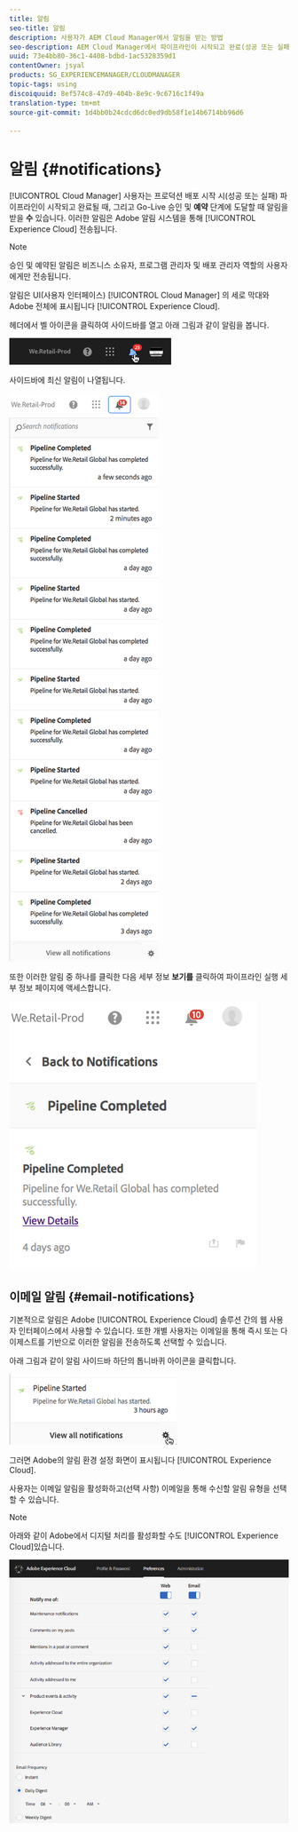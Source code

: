 ```yaml
---
title: 알림
seo-title: 알림
description: 사용자가 AEM Cloud Manager에서 알림을 받는 방법
seo-description: AEM Cloud Manager에서 파이프라인이 시작되고 완료(성공 또는 실패)될 때 사용자가 알림을 받는 방법에 대해 알아보려면 이 페이지를 따르십시오.
uuid: 73e4bb80-36c1-4408-bdbd-1ac5328359d1
contentOwner: jsyal
products: SG_EXPERIENCEMANAGER/CLOUDMANAGER
topic-tags: using
discoiquuid: 8ef574c8-47d9-404b-8e9c-9c6716c1f49a
translation-type: tm+mt
source-git-commit: 1d4bb0b24cdcd6dc0ed9db58f1e14b6714bb96d6

---
```



# 알림 {#notifications}

[!UICONTROL Cloud Manager] 사용자는 프로덕션 배포 시작 시(성공 또는 실패) 파이프라인이 시작되고 완료될 때, 그리고 Go-Live 승인 및 **예약** 단계에 도달할 때 알림을 받을 **수** 있습니다. 이러한 알림은 Adobe 알림 시스템을 통해 [!UICONTROL Experience Cloud] 전송됩니다.

>[!NOTE]
>
>승인 및 예약된 알림은 비즈니스 소유자, 프로그램 관리자 및 배포 관리자 역할의 사용자에게만 전송됩니다.

알림은 UI(사용자 인터페이스) [!UICONTROL Cloud Manager] 의 세로 막대와 Adobe 전체에 표시됩니다 [!UICONTROL Experience Cloud].

헤더에서 벨 아이콘을 클릭하여 사이드바를 열고 아래 그림과 같이 알림을 봅니다.

![](assets/image2018-7-12_11-52-40.png)

사이드바에 최신 알림이 나열됩니다.

![](assets/screen_shot_2018-07-20at91406pm.png)

또한 이러한 알림 중 하나를 클릭한 다음 세부 정보 **보기를** 클릭하여 파이프라인 실행 세부 정보 페이지에 액세스합니다.

![](assets/screen_shot_2018-08-14at43503pm.png)

## 이메일 알림 {#email-notifications}

기본적으로 알림은 Adobe [!UICONTROL Experience Cloud] 솔루션 간의 웹 사용자 인터페이스에서 사용할 수 있습니다. 또한 개별 사용자는 이메일을 통해 즉시 또는 다이제스트를 기반으로 이러한 알림을 전송하도록 선택할 수 있습니다.

아래 그림과 같이 알림 사이드바 하단의 톱니바퀴 아이콘을 클릭합니다.

![](assets/image2018-7-12_12-8-19.png)

그러면 Adobe의 알림 환경 설정 화면이 표시됩니다 [!UICONTROL Experience Cloud].

사용자는 이메일 알림을 활성화하고(선택 사항) 이메일을 통해 수신할 알림 유형을 선택할 수 있습니다.

>[!NOTE]
>
>아래와 같이 Adobe에서 디지털 처리를 활성화할 수도 [!UICONTROL Experience Cloud]있습니다.

![](assets/image2018-7-12_12-10-51.png)
